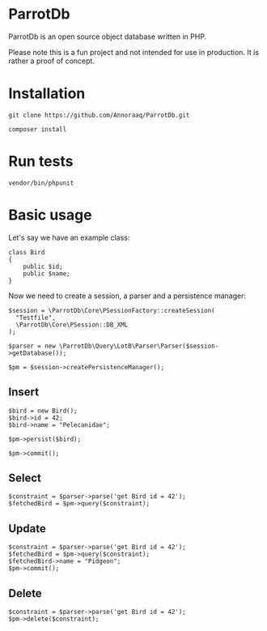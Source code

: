 # ParrotDb
ParrotDb is an open source object database written in PHP.

Please note this is a fun project and not intended for use in production. It is rather a proof of concept.

# Installation
```git clone https://github.com/Annoraaq/ParrotDb.git```

```composer install```

# Run tests
```vendor/bin/phpunit```

# Basic usage
Let's say we have an example class:
```
class Bird
{
    public $id;
    public $name;
}
```

Now we need to create a session, a parser and a persistence manager:
```
$session = \ParrotDb\Core\PSessionFactory::createSession(
  "Testfile",
  \ParrotDb\Core\PSession::DB_XML
);

$parser = new \ParrotDb\Query\LotB\Parser\Parser($session->getDatabase());

$pm = $session->createPersistenceManager();
```

## Insert
```
$bird = new Bird();
$bird->id = 42;
$bird->name = "Pelecanidae";

$pm->persist($bird);

$pm->commit();
```

## Select
```
$constraint = $parser->parse('get Bird id = 42');
$fetchedBird = $pm->query($constraint);
```
## Update
```
$constraint = $parser->parse('get Bird id = 42');
$fetchedBird = $pm->query($constraint);
$fetchedBird->name = "Pidgeon";
$pm->commit();
```

## Delete
```
$constraint = $parser->parse('get Bird id = 42');
$pm->delete($constraint);
```

